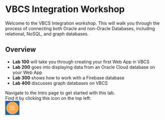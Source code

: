 # VBCS Integration Workshop

Welcome to the VBCS Integration workshop. This will walk you through the process of connecting both Oracle and non-Oracle Databases, including relational, NoSQL, and graph databases.

## Overview
- <b>Lab 100</b> will take you through creating your first Web App in VBCS
- <b>Lab 200</b> goes into displaying data from an Oracle Cloud database on your Web App
- <b>Lab 300</b> shows how to work with a Firebase database
- <b>Lab 400</b> discusses graph databases on VBCS

Navigate to the Intro page to get started with this lab. <br>
Find it by clicking this icon on the top left:<br>
![](images/menuIcon.png)
